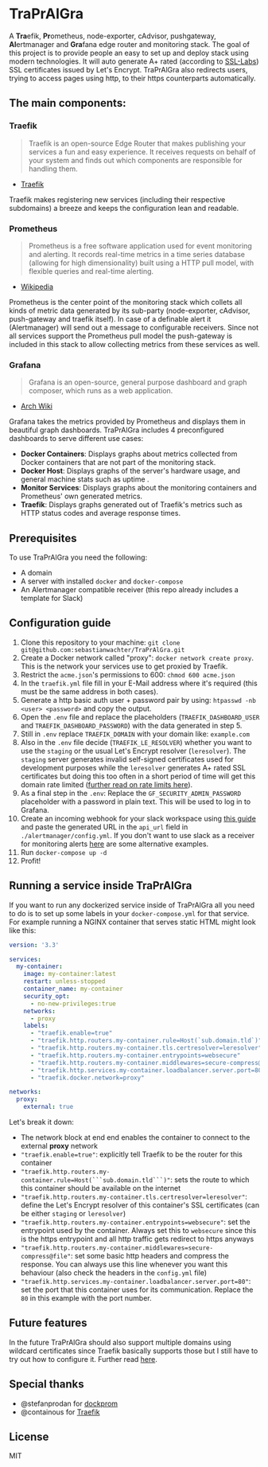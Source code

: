 # TraPrAlGra

A **Tra**efik, **Pr**ometheus, node-exporter, cAdvisor, pushgateway, **Al**ertmanager and **Gra**fana edge router and monitoring stack. The goal of this project is to provide people an easy to set up and deploy stack using modern technologies. It will auto generate A+ rated (according to [SSL-Labs](https://www.ssllabs.com/)) SSL certificates issued by Let's Encrypt. TraPrAlGra also redirects users, trying to access pages using http, to their https counterparts automatically.

## The main components:

### Traefik

> Traefik is an open-source Edge Router that makes publishing your services a fun and easy experience. It receives requests on behalf of your system and finds out which components are responsible for handling them.
- [Traefik](https://docs.traefik.io/)

Traefik makes registering new services (including their respective subdomains) a breeze and keeps the configuration lean and readable.

### Prometheus

> Prometheus is a free software application used for event monitoring and alerting. It records real-time metrics in a time series database (allowing for high dimensionality) built using a HTTP pull model, with flexible queries and real-time alerting.
- [Wikipedia](https://en.wikipedia.org/wiki/Prometheus_(software))

Prometheus is the center point of the monitoring stack which collets all kinds of metric data generated by its sub-party (node-exporter, cAdvisor, push-gateway and traefik itself). In case of a definable alert it (Alertmanager) will send out a message to configurable receivers.
Since not all services support the Prometheus pull model the push-gateway is included in this stack to allow collecting metrics from these services as well.

### Grafana

> Grafana is an open-source, general purpose dashboard and graph composer, which runs as a web application.
- [Arch Wiki](https://wiki.archlinux.org/index.php/Grafana)

Grafana takes the metrics provided by Prometheus and displays them in beautiful graph dashboards. TraPrAlGra includes 4 preconfigured dashboards to serve different use cases:

- **Docker Containers**: Displays graphs about metrics collected from Docker containers that are not part of the monitoring stack.
- **Docker Host**: Displays graphs of the server's hardware usage, and general machine stats such as uptime .
- **Monitor Services**: Displays graphs about the monitoring containers and Prometheus' own generated metrics.
- **Traefik**: Displays graphs generated out of Traefik's metrics such as HTTP status codes and average response times.

## Prerequisites

To use TraPrAlGra you need the following:

- A domain
- A server with installed `docker` and `docker-compose`
- An Alertmanager compatible receiver (this repo already includes a template for Slack)

## Configuration guide

1. Clone this repository to your machine: `git clone git@github.com:sebastianwachter/TraPrAlGra.git`
2. Create a Docker network called "proxy": `docker network create proxy`. This is the network your services use to get proxied by Traefik.
3. Restrict the `acme.json`'s permissions to 600: `chmod 600 acme.json`
4. In the `traefik.yml` file fill in your E-Mail address where it's required (this must be the same address in both cases).
5. Generate a http basic auth user + password pair by using: `htpasswd -nb <user> <password>` and copy the output.
6. Open the `.env` file and replace the placeholders (`TRAEFIK_DASHBOARD_USER` and `TRAEFIK_DASHBOARD_PASSWORD`) with the data generated in step 5.
7. Still in `.env` replace `TRAEFIK_DOMAIN` with your domain like: `example.com`
8. Also in the `.env` file decide (`TRAEFIK_LE_RESOLVER`) whether you want to use the `staging` or the usual Let's Encrypt resolver (`leresolver`). The `staging` server generates invalid self-signed certificates used for development purposes while the `leresolver` generates A+ rated SSL certificates but doing this too often in a short period of time will get this domain rate limited ([further read on rate limits here](https://letsencrypt.org/de/docs/rate-limits/)).
9. As a final step in the `.env`: Replace the `GF_SECURITY_ADMIN_PASSWORD` placeholder with a password in plain text. This will be used to log in to Grafana.
10. Create an incoming webhook for your slack workspace using [this guide](https://slack.com/intl/en-de/help/articles/115005265063-Incoming-WebHooks-for-Slack) and paste the generated URL in the `api_url` field in `./alertmanager/config.yml`. If you don't want to use slack as a receiver for monitoring alerts [here](https://github.com/prometheus/alertmanager/blob/master/doc/examples/simple.yml) are some alternative examples.
11. Run `docker-compose up -d`
12. Profit!

## Running a service inside TraPrAlGra

If you want to run any dockerized service inside of TraPrAlGra all you need to do is to set up some labels in your `docker-compose.yml` for that service. For example running a NGINX container that serves static HTML might look like this:

```yaml
version: '3.3'

services:
  my-container:
    image: my-container:latest
    restart: unless-stopped
    container_name: my-container
    security_opt:
      - no-new-privileges:true
    networks:
      - proxy
    labels:
      - "traefik.enable=true"
      - "traefik.http.routers.my-container.rule=Host(`sub.domain.tld`)"
      - "traefik.http.routers.my-container.tls.certresolver=leresolver"
      - "traefik.http.routers.my-container.entrypoints=websecure"
      - "traefik.http.routers.my-container.middlewares=secure-compress@file"
      - "traefik.http.services.my-container.loadbalancer.server.port=80"
      - "traefik.docker.network=proxy"

networks:
  proxy:
    external: true
```

Let's break it down:

- The network block at end end enables the container to connect to the external **proxy** network
- `"traefik.enable=true"`: explicitly tell Traefik to be the router for this container
- `"traefik.http.routers.my-container.rule=Host(```sub.domain.tld```)"`: sets the route to which this container should be available on the internet
- `"traefik.http.routers.my-container.tls.certresolver=leresolver"`: define the Let's Encrypt resolver of this container's SSL certificates (can be either `staging` or `leresolver`)
- `"traefik.http.routers.my-container.entrypoints=websecure"`: set the entrypoint used by the container. Always set this to `websecure` since this is the https entrypoint and all http traffic gets redirect to https anyways
- `"traefik.http.routers.my-container.middlewares=secure-compress@file"`: set some basic http headers and compress the response. You can always use this line whenever you want this behaviour (also check the headers in the `config.yml` file)
- `"traefik.http.services.my-container.loadbalancer.server.port=80"`: set the port that this container uses for its communication. Replace the `80` in this example with the port number.

## Future features

In the future TraPrAlGra should also support multiple domains using wildcard certificates since Traefik basically supports those but I still have to try out how to configure it. Further read [here](https://docs.traefik.io/https/acme/#wildcard-domains).

## Special thanks

- @stefanprodan for [dockprom](https://github.com/stefanprodan/dockprom)
- @containous for [Traefik](https://github.com/containous/traefik)

## License

MIT
